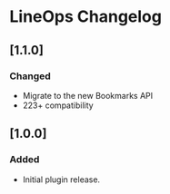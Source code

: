 # LineOps Changelog

## [1.1.0]

### Changed
- Migrate to the new Bookmarks API
- 223+ compatibility

## [1.0.0]

### Added
- Initial plugin release.
